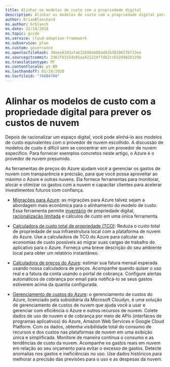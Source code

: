 ```yaml
---
title: Alinhar os modelos de custo com a propriedade digital
description: Alinhar os modelos de custo com a propriedade digital para prever os custos de nuvem.
author: BrianBlanchard
ms.author: brblanch
ms.date: 12/10/2018
ms.topic: guide
ms.service: cloud-adoption-framework
ms.subservice: plan
ms.custom: governance
ms.openlocfilehash: 30eee82d3afab32890ab00ad82b38106576f33ee
ms.sourcegitcommit: 2362fb3154a91aa421224ffdb2cc632d982b129b
ms.translationtype: MT
ms.contentlocale: pt-BR
ms.lasthandoff: 01/28/2020
ms.locfileid: "76804700"
---
```

# <a name="align-cost-models-with-the-digital-estate-to-forecast-cloud-costs"></a>Alinhar os modelos de custo com a propriedade digital para prever os custos de nuvem

Depois de racionalizar um espaço digital, você pode alinhá-lo aos modelos de custo equivalentes com o provedor de nuvem escolhido. A discussão de modelos de custo é difícil sem se concentrar em um provedor de nuvem específico. Para fornecer exemplos concretos neste artigo, o Azure é o provedor de nuvem presumido.

As ferramentas de preços do Azure ajudam você a gerenciar os gastos de nuvem com transparência e precisão, para que você possa aproveitar ao máximo o Azure e outras nuvens. Ela fornece ferramentas para monitorar, alocar e otimizar os gastos com a nuvem e capacitar clientes para acelerar investimentos futuros com confiança.

- [Migrações para Azure](https://docs.microsoft.com/azure/migrate/migrate-overview): as migrações para Azure talvez sejam a abordagem mais econômica para o alinhamento do modelo de custo. Essa ferramenta permite [inventário](./inventory.md) de propriedade digital, [racionalização limitada](./rationalize.md) e cálculos de custo em uma única ferramenta.

- [Calculadora de custo total de propriedade (TCO)](https://azure.microsoft.com/pricing/tco/calculator): Reduza o custo total de propriedade de sua infraestrutura local com a plataforma de nuvem do Azure. Use a calculadora de TCO do Azure para calcular as economias de custo possíveis ao migrar suas cargas de trabalho do aplicativo para o Azure. Forneça uma breve descrição do seu ambiente local para obter um relatório instantâneo.

- [Calculadora de preços do Azure](https://azure.microsoft.com/pricing): estimar sua fatura mensal esperada usando nossa calculadora de preços. Acompanhe quando quiser o uso real e a fatura da conta usando o portal de cobrança. Configure alertas automáticos de cobrança por email para notificá-lo se seus gastos estiverem acima da quantia configurada.

- [Gerenciamento de custos do Azure](https://azure.microsoft.com/services/cost-management): o gerenciamento de custos do Azure, licenciado pela subsidiária da Microsoft Cloudyn, é uma solução de gerenciamento de custos de nuvem que ajuda você a usar e gerenciar com eficiência o Azure e outros recursos de nuvem. Colete dados de uso de nuvem e de cobrança por meio de APIs (interfaces de programas aplicativos) do Azure, Amazon Web Services e Google Cloud Platform. Com os dados, obtenha visibilidade total do consumo de recursos e dos custos nas plataformas de nuvem em uma exibição única e simplificada. Monitore de maneira contínua o consumo e as tendências de custo da nuvem. Acompanhe os gastos reais em nuvem em relação ao seu orçamento para evitar o excesso de gastos. Detecte anomalias nos gastos e ineficiências no uso. Use dados históricos para melhorar a precisão das previsões para o uso e as despesas da nuvem.
